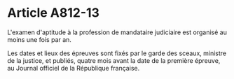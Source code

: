 # Article A812-13

<p> 					L'examen d'aptitude à la profession de mandataire judiciaire est organisé au moins une fois par an.</p><p>Les dates et lieux des épreuves sont fixés par le garde des sceaux, ministre de la justice, et publiés, quatre mois avant la date de la première épreuve, au Journal officiel de la République française.<br/></p>